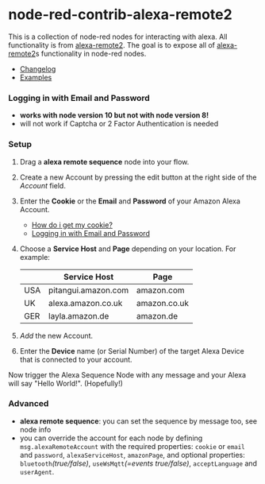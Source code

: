 # node-red-contrib-alexa-remote2

This is a collection of node-red nodes for interacting with alexa.
All functionality is from [alexa-remote2](https://www.npmjs.com/package/alexa-remote2).
The goal is to expose all of [alexa-remote2](https://www.npmjs.com/package/alexa-remote2)s functionality in node-red nodes.

 - [Changelog](CHANGELOG.md)
 - [Examples](examples.md)

### Logging in with Email and Password
   - **works with node version 10 but not with node version 8!**
   - will not work if Captcha or 2 Factor Authentication is needed

### Setup
1. Drag a **alexa remote sequence** node into your flow.
2. Create a new Account by pressing the edit button at the right side of the *Account* field.
3. Enter the **Cookie** or the **Email** and **Password** of your Amazon Alexa Account.
   - [How do i get my cookie?](get_cookie.md)
   - [Logging in with Email and Password](#logging-in-with-email-and-password)
4. Choose a **Service Host** and **Page** depending on your location. For example:

   ||Service Host|Page
   |---|---|---
   |USA|pitangui.amazon.com|amazon.com
   |UK|alexa.amazon.co.uk|amazon.co.uk
   |GER|layla.amazon.de|amazon.de
   
5. *Add* the new Account.
6. Enter the **Device** name (or Serial Number) of the target Alexa Device that is connected to your account.

Now trigger the Alexa Sequence Node with any message and your Alexa will say "Hello World!". (Hopefully!)

### Advanced
- **alexa remote sequence**: you can set the sequence by message too, see node info
- you can override the account for each node by defining `msg.alexaRemoteAccount` with the required properties: `cookie` or `email` and `password`, `alexaServiceHost`, `amazonPage`, and optional properties: `bluetooth`*(true/false)*, `useWsMqtt`*(=events true/false)*, `acceptLanguage` and `userAgent`.